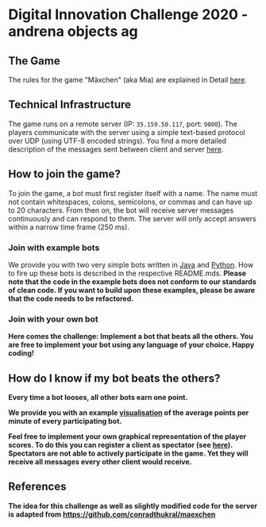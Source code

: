 # Digital Innovation Challenge 2020 - andrena objects ag 

## The Game

The rules for the game "Mäxchen" (aka Mia) are explained in Detail [here](https://en.wikipedia.org/wiki/Mia_(game)).

## Technical Infrastructure
The game runs on a remote server (IP: `35.159.50.117`, port: `9000`). 
The players communicate with the server using a simple text-based protocol over UDP (using UTF-8 encoded strings).
You find a more detailed description of the messages sent between client and server [here](./protocol.md). 

## How to join the game?
To join the game, a bot must first register itself with a name. The name must not contain whitespaces, colons, 
semicolons, or commas and can have up to 20 characters. From then on, the bot will receive server messages continuously and can respond to them. 
The server will only accept answers within a narrow time frame (250 ms).

### Join with example bots
We provide you with two very simple bots written in [Java](example-bots/java/README.md) and [Python](example-bots/python/README.md).
How to fire up these bots is described in the respective README.mds. 
<b>Please note that the code in the example bots does not conform to our standards of clean code. If you want to build upon these examples, 
please be aware that the code needs to be refactored.<b>

### Join with your own bot
**Here comes the challenge:**
Implement a bot that beats all the others.
You are free to implement your bot using any language of your choice. 
Happy coding!

## How do I know if my bot beats the others?
Every time a bot looses, all other bots earn one point.

We provide you with an example [visualisation](http://andrena.maexchen.spectator.s3-website.eu-central-1.amazonaws.com/build/#/)
of the average points per minute of every participating bot.

Feel free to implement your own graphical representation of the player scores. 
To do this you can register a client as spectator (see [here](./protocol.md)). 
Spectators are not able to actively participate in the game. Yet they will receive all messages every other client would receive.


## References
The idea for this challenge as well as slightly modified code for the server is adapted from https://github.com/conradthukral/maexchen